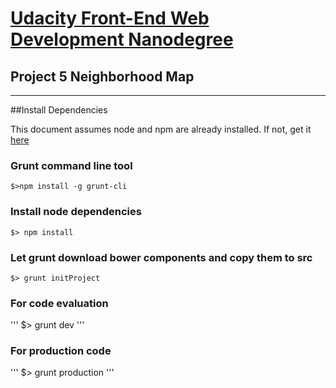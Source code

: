 # [Udacity Front-End Web Development Nanodegree](https://www.udacity.com/course/front-end-web-developer-nanodegree--nd001)
## Project 5 Neighborhood Map
---

##Install Dependencies

This document assumes node and npm are already installed. If not, get it [here](https://nodejs.org/download/)

### Grunt command line tool
```
$>npm install -g grunt-cli
```

### Install node dependencies
```
$> npm install
```

### Let grunt download bower components and copy them to src
```
$> grunt initProject
```

### For code evaluation
'''
$> grunt dev
'''

### For production code
'''
$> grunt production
'''

